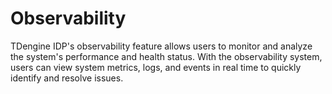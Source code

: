 # Observability

TDengine IDP's observability feature allows users to monitor and analyze the system's performance and health status. With the observability system, users can view system metrics, logs, and events in real time to quickly identify and resolve issues.